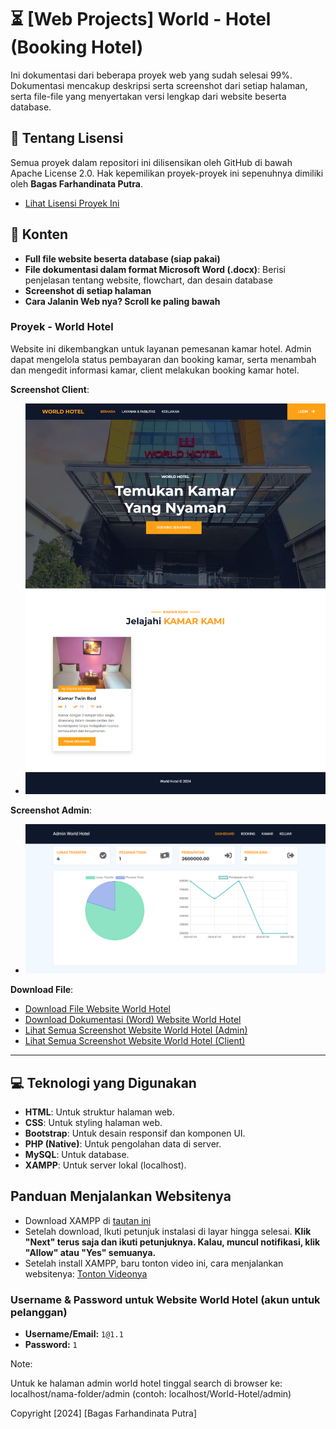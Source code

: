 # ⏳ [Web Projects] World - Hotel (Booking Hotel)

Ini dokumentasi dari beberapa proyek web yang sudah selesai 99%. Dokumentasi mencakup deskripsi serta screenshot dari setiap halaman, serta file-file yang menyertakan versi lengkap dari website beserta database.

## 📜 Tentang Lisensi

Semua proyek dalam repositori ini dilisensikan oleh GitHub di bawah Apache License 2.0. Hak kepemilikan proyek-proyek ini sepenuhnya dimiliki oleh **Bagas Farhandinata Putra**.

- [Lihat Lisensi Proyek Ini](https://github.com/nopalsh/world-hotel/blob/main/LICENSE)

## 📂 Konten

- **Full file website beserta database (siap pakai)**
- **File dokumentasi dalam format Microsoft Word (.docx)**: Berisi penjelasan tentang website, flowchart, dan desain database
- **Screenshot di setiap halaman**
- **Cara Jalanin Web nya? Scroll ke paling bawah**

### Proyek - World Hotel

Website ini dikembangkan untuk layanan pemesanan kamar hotel. Admin dapat mengelola status pembayaran dan booking kamar, serta menambah dan mengedit informasi kamar, client melakukan booking kamar hotel.

**Screenshot Client**:
- ![Screenshot Client](https://github.com/nopalsh/world-hotel/blob/main/World%20Hotel/Client%20Screenshot/screencapture-localhost-hotel-fix-index-php-2024-07-08-10_17_53.png)

**Screenshot Admin**:
- ![Screenshot Admin](https://github.com/nopalsh/world-hotel/blob/main/World%20Hotel/Admin%20Screenshot/screencapture-localhost-hotel-fix-admin-2024-07-08-10_19_47.png)

**Download File**:
- [Download File Website World Hotel](https://raw.githubusercontent.com/nopalsh/world-hotel/main/World%20Hotel/World%20Hotel.zip)
- [Download Dokumentasi (Word) Website World Hotel](https://raw.githubusercontent.com/nopalsh/world-hotel/main/World%20Hotel/Website%20World%20Hotel.docx)
- [Lihat Semua Screenshot Website World Hotel (Admin)](https://github.com/nopalsh/world-hotel/tree/main/World%20Hotel/Admin%20Screenshot)
- [Lihat Semua Screenshot Website World Hotel (Client)](https://github.com/nopalsh/world-hotel/tree/main/World%20Hotel/Client%20Screenshot)

---

## 💻 Teknologi yang Digunakan

- **HTML**: Untuk struktur halaman web.
- **CSS**: Untuk styling halaman web.
- **Bootstrap**: Untuk desain responsif dan komponen UI.
- **PHP (Native)**: Untuk pengolahan data di server.
- **MySQL**: Untuk database.
- **XAMPP**: Untuk server lokal (localhost).

## Panduan Menjalankan Websitenya

- Download XAMPP di [tautan ini](https://sourceforge.net/projects/xampp/files/XAMPP%20Windows/8.0.30/xampp-windows-x64-8.0.30-0-VS16-installer.exe/download)
- Setelah download, Ikuti petunjuk instalasi di layar hingga selesai. **Klik "Next" terus saja dan ikuti petunjuknya. Kalau, muncul notifikasi, klik "Allow" atau "Yes" semuanya.**
- Setelah install XAMPP, baru tonton video ini, cara menjalankan websitenya: [Tonton Videonya](https://drive.google.com/file/d/1071KytagK0uR5B9yH4k4Ih9B5KW5XZup/view?usp=sharing)

### Username & Password untuk Website World Hotel (akun untuk pelanggan)

- **Username/Email:** `1@1.1`
- **Password:** `1`

Note:

Untuk ke halaman admin world hotel tinggal search di browser ke: localhost/nama-folder/admin (contoh: localhost/World-Hotel/admin)

Copyright [2024] [Bagas Farhandinata Putra]
